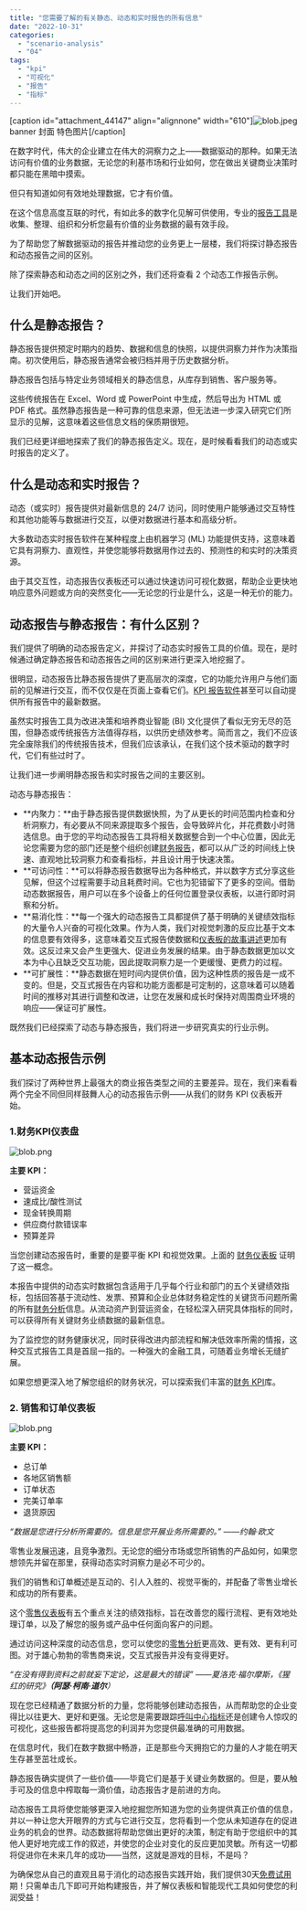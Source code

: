 ```yaml
---
title: "您需要了解的有关静态、动态和实时报告的所有信息"
date: "2022-10-31"
categories: 
  - "scenario-analysis"
  - "04"
tags: 
  - "kpi"
  - "可视化"
  - "报告"
  - "指标"
---
```


\[caption id="attachment\_44147" align="alignnone" width="610"\]![blob.jpeg](images/1665561892-blob-jpeg.jpeg) banner 封面 特色图片\[/caption\]

在数字时代，伟大的企业建立在伟大的洞察力之上——数据驱动的那种。如果无法访问有价值的业务数据，无论您的利基市场和行业如何，您在做出关键商业决策时都只能在黑暗中摸索。

但只有知道如何有效地处理数据，它才有价值。

在这个信息高度互联的时代，有如此多的数字化见解可供使用，专业的[报告工具](https://www.datafocus.ai/infos/online-reporting)是收集、整理、组织和分析您最有价值的业务数据的最有效手段。

为了帮助您了解数据驱动的报告并推动您的业务更上一层楼，我们将探讨静态报告和动态报告之间的区别。

除了探索静态和动态之间的区别之外，我们还将查看 2 个动态工作报告示例。

让我们开始吧。

## 什么是静态报告？

静态报告提供预定时期内的趋势、数据和信息的快照，以提供洞察力并作为决策指南。初次使用后，静态报告通常会被归档并用于历史数据分析。

静态报告包括与特定业务领域相关的静态信息，从库存到销售、客户服务等。

这些传统报告在 Excel、Word 或 PowerPoint 中生成，然后导出为 HTML 或 PDF 格式。虽然静态报告是一种可靠的信息来源，但无法进一步深入研究它们所显示的见解，这意味着这些信息文档的保质期很短。

我们已经更详细地探索了我们的静态报告定义。现在，是时候看看我们的动态或实时报告的定义了。

## 什么是动态和实时报告？

动态（或实时）报告提供对最新信息的 24/7 访问，同时使用户能够通过交互特性和其他功能等与数据进行交互，以便对数据进行基本和高级分析。

大多数动态实时报告软件在某种程度上由机器学习 (ML) 功能提供支持，这意味着它具有洞察力、直观性，并使您能够将数据用作过去的、预测性的和实时的决策资源。

由于其交互性，动态报告仪表板还可以通过快速访问可视化数据，帮助企业更快地响应意外问题或方向的突然变化——无论您的行业是什么，这是一种无价的能力。

## 动态报告与静态报告：有什么区别？

我们提供了明确的动态报告定义，并探讨了动态实时报告工具的价值。现在，是时候通过确定静态报告和动态报告之间的区别来进行更深入地挖掘了。

很明显，动态报告比静态报告提供了更高层次的深度，它的功能允许用户与他们面前的见解进行交互，而不仅仅是在页面上查看它们。[KPI 报告软件](https://www.datafocus.ai/infos/kpi-reporting)甚至可以自动提供所有报告中的最新数据。

虽然实时报告工具为改进决策和培养商业智能 (BI) 文化提供了看似无穷无尽的范围，但静态或传统报告方法值得存档，以供历史绩效参考。简而言之，我们不应该完全废除我们的传统报告技术，但我们应该承认，在我们这个技术驱动的数字时代，它们有些过时了。

让我们进一步阐明静态报告和实时报告之间的主要区别。

动态与静态报告：

- **内聚力：**由于静态报告提供数据快照，为了从更长的时间范围内检查和分析洞察力，有必要从不同来源提取多个报告，会导致碎片化，并花费数小时筛选信息。由于您的平均动态报告工具将相关数据整合到一个中心位置，因此无论您需要为您的部门还是整个组织创建[财务报告](https://www.datafocus.ai/infos/daily-weekly-monthly-financial-report-examples)，都可以从广泛的时间线上快速、直观地比较洞察力和查看指标，并且设计用于快速决策。
- **可访问性：**可以将静态报告数据导出为各种格式，并以数字方式分享这些见解，但这个过程需要手动且耗费时间。它也为犯错留下了更多的空间。借助动态数据报告，用户可以在多个设备上的任何位置登录仪表板，以进行即时洞察和分析。
- **易消化性：**每一个强大的动态报告工具都提供了基于明确的关键绩效指标的大量令人兴奋的可视化效果。作为人类，我们对视觉刺激的反应比基于文本的信息要有效得多，这意味着交互式报告使数据和[仪表板的故事讲述](https://www.datafocus.ai/infos/dashboard-storytelling-with-kpis-presentation-examples)更加有效。这反过来又会产生更强大、促进业务发展的结果。由于静态数据更加以文本为中心且缺乏交互功能，因此提取洞察力是一个更缓慢、更费力的过程。
- **可扩展性：**静态数据在短时间内提供价值，因为这种性质的报告是一成不变的。但是，交互式报告在内容和功能方面都是可定制的，这意味着可以随着时间的推移对其进行调整和改进，让您在发展和成长时保持对周围商业环境的响应——保证可扩展性。

既然我们已经探索了动态与静态报告，我们将进一步研究真实的行业示例。

## 基本动态报告示例

我们探讨了两种世界上最强大的商业报告类型之间的主要差异。现在，我们来看看两个完全不同但同样鼓舞人心的动态报告示例——从我们的财务 KPI 仪表板开始。

### 1.财务KPI仪表盘

![blob.png](images/1666851528-blob-png.png)

**主要 KPI：**

- 营运资金
- 速成比/酸性测试
- 现金转换周期
- 供应商付款错误率
- 预算差异

当您创建动态报告时，重要的是要平衡 KPI 和视觉效果。上面的 [财务仪表板](https://www.datafocus.ai/infos/dashboard-examples-and-templates-finance) 证明了这一概念。

本报告中提供的动态实时数据包含适用于几乎每个行业和部门的五个关键绩效指标，包括回答基于流动性、发票、预算和企业总体财务稳定性的关键货币问题所需的所有[财务分析](https://www.datafocus.ai/infos/finance-analytics)信息。从流动资产到营运资金，在轻松深入研究具体指标的同时，可以获得所有关键财务业绩数据的最新信息。

为了监控您的财务健康状况，同时获得改进内部流程和解决低效率所需的情报，这种交互式报告工具是首屈一指的。一种强大的金融工具，可随着业务增长无缝扩展。

如果您想更深入地了解您组织的财务状况，可以探索我们丰富的[财务 KPI](https://www.datafocus.ai/infos/kpi-examples-and-templates-finance)库。

### 2\. 销售和订单仪表板

![blob.png](images/1666851529-blob-png.png)

**主要 KPI：**

- 总订单
- 各地区销售额
- 订单状态
- 完美订单率
- 退货原因

_“数据是您进行分析所需要的。信息是您开展业务所需要的。” ——约翰·欧文_

零售业发展迅速，且竞争激烈。无论您的细分市场或您所销售的产品如何，如果您想领先并留在那里，获得动态实时洞察力是必不可少的。

我们的销售和订单概述是互动的、引人入胜的、视觉平衡的，并配备了零售业增长和成功的所有要素。

这个[零售仪表板](https://www.datafocus.ai/infos/dashboard-examples-and-templates-retail)有五个重点关注的绩效指标，旨在改善您的履行流程、更有效地处理订单，以及了解您的服务或产品中任何面向客户的问题。

通过访问这种深度的动态信息，您可以使您的[零售分析](https://www.datafocus.ai/infos/retail-analytics)更高效、更有效、更有利可图。对于雄心勃勃的零售商来说，交互式报告并没有变得更好。

_“_在没有得到资料之前就妄下定论，这是最大的错误_” ——夏洛克·福尔摩斯，《猩红的研究》__（阿瑟·柯南·道尔__）_

现在您已经精通了数据分析的力量，您将能够创建动态报告，从而帮助您的企业变得比以往更大、更好和更强。无论您是需要跟踪[呼叫中心指标](https://www.datafocus.ai/infos/call-center-metrics-and-kpis)还是创建令人惊叹的可视化，这些报告都将提高您的利润并为您提供最准确的可用数据。

在信息时代，我们在数字数据中畅游，正是那些今天拥抱它的力量的人才能在明天生存甚至茁壮成长。

静态报告确实提供了一些价值——毕竟它们是基于关键业务数据的。但是，要从触手可及的信息中榨取每一滴价值，动态报告才是前进的方向。

动态报告工具将使您能够更深入地挖掘您所知道为您的业务提供真正价值的信息，并以一种让您大开眼界的方式与它进行交互，您将看到一个您从未知道存在的促进业务的机会的世界。动态数据将帮助您做出更好的决策，制定有助于您组织中的其他人更好地完成工作的叙述，并使您的企业对变化的反应更加灵敏。所有这一切都将促进你在未来几年的成功——当然，这就是游戏的目标，不是吗？

为确保您从自己的直观且易于消化的动态报告实践开始，我们提供30天[免费试用](https://www.datafocus.ai/console/)期！只需单击几下即可开始构建报告，并了解仪表板和智能现代工具如何使您的利润受益！
